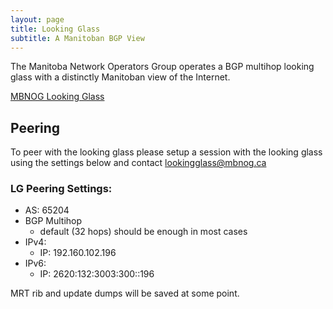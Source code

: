 ```yaml
---
layout: page
title: Looking Glass
subtitle: A Manitoban BGP View
---
```


The Manitoba Network Operators Group operates a BGP multihop looking glass with a distinctly Manitoban view of the Internet.

[MBNOG Looking Glass](https://lg.mbnog.net/)

## Peering

To peer with the looking glass please setup a session with the looking glass using the settings below and contact lookingglass@mbnog.ca

### LG Peering Settings:

- AS: 65204
- BGP Multihop
  - default (32 hops) should be enough in most cases
- IPv4:
  - IP: 192.160.102.196
- IPv6:
  - IP: 2620:132:3003:300::196

MRT rib and update dumps will be saved at some point.
